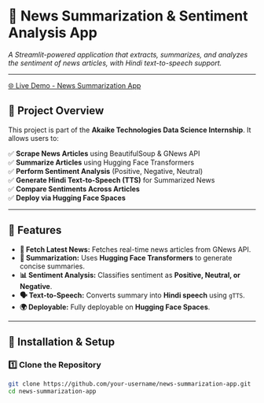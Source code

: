 # 📰 News Summarization & Sentiment Analysis App  
_A Streamlit-powered application that extracts, summarizes, and analyzes the sentiment of news articles, with Hindi text-to-speech support._

---
[🌐 Live Demo - News Summarization App](https://huggingface.co/spaces/MOHDSHAZAN/news-summarization)


## 🚀 Project Overview  

This project is part of the **Akaike Technologies Data Science Internship**. It allows users to:  

✅ **Scrape News Articles** using BeautifulSoup & GNews API  
✅ **Summarize Articles** using Hugging Face Transformers  
✅ **Perform Sentiment Analysis** (Positive, Negative, Neutral)  
✅ **Generate Hindi Text-to-Speech (TTS)** for Summarized News  
✅ **Compare Sentiments Across Articles**  
✅ **Deploy via Hugging Face Spaces**  

---

## 📌 Features  

- **📑 Fetch Latest News:** Fetches real-time news articles from GNews API.  
- **📝 Summarization:** Uses **Hugging Face Transformers** to generate concise summaries.  
- **📊 Sentiment Analysis:** Classifies sentiment as **Positive, Neutral, or Negative**.  
- **🗣️ Text-to-Speech:** Converts summary into **Hindi speech** using `gTTS`.  
- **🌍 Deployable:** Fully deployable on **Hugging Face Spaces**.  

---

## 🔧 Installation & Setup  

### 1️⃣ **Clone the Repository**  
```bash
git clone https://github.com/your-username/news-summarization-app.git
cd news-summarization-app
